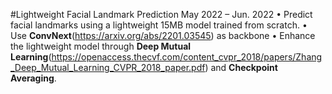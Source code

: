 #Lightweight Facial Landmark Prediction May 2022 – Jun. 2022
• Predict facial landmarks using a lightweight 15MB model trained from scratch.
• Use **ConvNext**(https://arxiv.org/abs/2201.03545) as backbone
• Enhance the lightweight model through **Deep Mutual Learning**(https://openaccess.thecvf.com/content_cvpr_2018/papers/Zhang_Deep_Mutual_Learning_CVPR_2018_paper.pdf) and **Checkpoint Averaging**.
